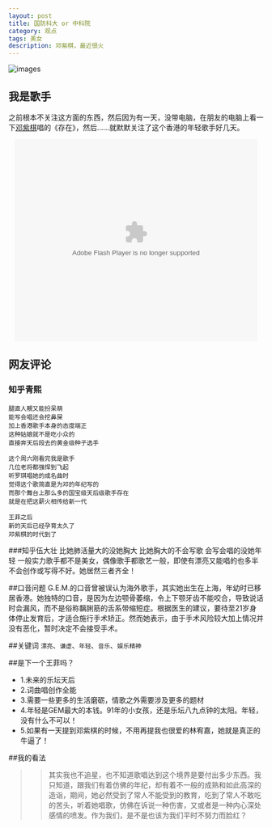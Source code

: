 ```yaml
---
layout: post
title: 国防科大 or 中科院
category: 观点
tags: 美女
description: 邓紫棋，最近很火
---
```

![images](http://ww3.sinaimg.cn/mw1024/65a92dc9jw1ecp488wfeuj20xc18gdmc.jpg)
## 我是歌手
之前根本不关注这方面的东西，然后因为有一天，没带电脑，在朋友的电脑上看一下[邓紫棋](http://weibo.com/gemtang)唱的《存在》，然后……就默默关注了这个香港的年轻歌手好几天。

<div style="text-align:center">
<embed src="http://player.youku.com/player.php/sid/XNjYxNjg1MjM2/v.swf" allowFullScreen="true" quality="high" width="480" height="400" align="middle" allowScriptAccess="always" type="application/x-shockwave-flash"></embed>
</div>

## 网友评论
### 知乎青熙

    腿直人靚又能扮呆萌
    能写会唱还会挖鼻屎
    加上香港歌手本身的态度端正
    这种姑娘就不是吃小众的
    直接奔天后段去的黄金级种子选手
    
    这个周六刚看完我是歌手
    几位老将都强悍到飞起
    听罗琪唱她的成名曲时
    觉得这个歌简直是为邓的年纪写的
    而那个舞台上那么多的国宝级天后级歌手存在
    就是在把这薪火相传给新一代
    
    王菲之后
    新的天后已经孕育太久了
    邓紫棋的时代到了

###知乎伍大壮
    比她肺活量大的没她胸大
    比她胸大的不会写歌
    会写会唱的没她年轻
    一般实力歌手都不是美女，偶像歌手都歌艺一般，即使有漂亮又能唱的也多半不会创作或写得不好。她居然三者齐全！
    
##口音问题
G.E.M.的口音曾被误认为海外歌手，其实她出生在上海，年幼时已移居香港。她独特的口音，是因为左边颚骨萎缩，令上下颚牙齿不能咬合，导致说话时会漏风，而不是俗称黐脷筋的舌系带缩短症。根据医生的建议，要待至21岁身体停止发育后，才适合施行手术矫正。然而她表示，由于手术风险较大加上情况并没有恶化，暂时决定不会接受手术。

##关键词
`漂亮`、`谦虚`、`年轻`、`音乐`、`娱乐精神`

##是下一个王菲吗？
*   1.未来的乐坛天后
*   2.词曲唱创作全能
*   3.需要一些更多的生活磨砺，情歌之外需要涉及更多的题材
*   4.年轻是GEM最大的本钱。91年的小女孩，还是乐坛八九点钟的太阳。年轻，没有什么不可以！
*   5.如果有一天提到邓紫棋的时候，不用再提我也很爱的林宥嘉，她就是真正的牛逼了！

##我的看法
>>其实我也不追星，也不知道歌唱达到这个境界是要付出多少东西。我只知道，跟我们有着仿佛的年纪，却有着不一般的成熟和如此高深的造诣，期间，她必然受到了常人不能受到的教育，吃到了常人不敢吃的苦头，听着她唱歌，仿佛在诉说一种伤害，又或者是一种内心深处感情的喷发。作为我们，是不是也该为我们平时不努力而脸红？